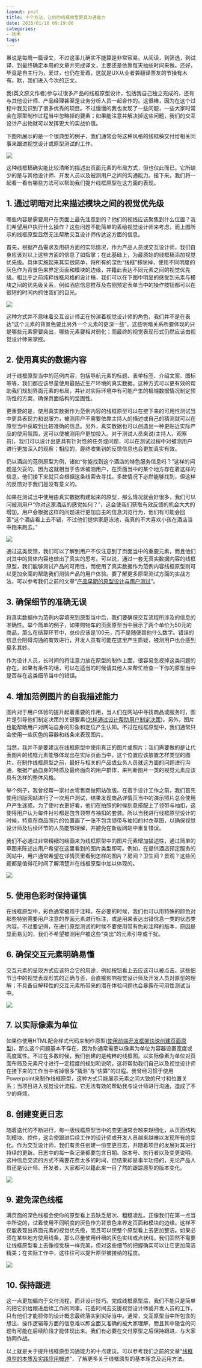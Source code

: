 ```yaml
---
layout: post
title: 十个方法，让你的线框原型更具沟通能力
date: 2015/01/10 09:19:00
categories: 
- 技术
tags: 
---
```


虽说是每周一篇译文，不过这事儿确实不能算是非常容易。从阅读，到筛选，到试译，到最终确定本周的文章并完成译文，主要还是依靠每天抽些时间来做。还好，毕竟是自主行为，爱过，也仍在爱着，这就是UX从业者兼翻译票友的节操有木有。默，我们进入今次的正文。

我(英文原文作者)参与过很多产品的线框原型设计，包括我自己独立完成的，还有与其他设计师、产品经理甚至是业务分析人员一起合作的。这很棒，因为在这个过程中我见识到了很多优秀的项目。不过慢慢的我也发现了一些问题，一些大家时常会在原型制作过程当中忽略掉的要素；如果能注意并解决掉这些问题，我们的交互设计产出物就可以发挥更大的实战价值。

下图所展示的是一个很典型的例子，我们通常会将这种风格的线框稿交付给相关同事来跟进视觉设计或原型测试的工作。

![][1]

这种线框稿确实能比较清晰的描述出页面元素的布局方式，但也仅此而已。它所缺少的是与其他设计师、开发人员以及被测用户之间的沟通能力。接下来，我们将一起看一看有哪些方法可以帮助我们提升线框原型在这方面的表现。

## 1. 通过明暗对比来描述模块之间的视觉优先级

哪些内容是需要用户在页面上最先注意到的？他们的视线应该聚焦到什么位置？我们希望用户执行什么操作？这些问题不能简单的丢给视觉设计师来考虑，而上图所示的线框原型显然无法帮助交互设计师传达这方面的信息。

首先，根据产品需求及用研方面的实际情况，作为产品人员或交互设计师，我们自身应该对以上这些方面的信息了如指掌；在此基础上，为最原始的线框稿添加视觉优先级。具体实施起来其实很简单，将所有的深色“线框”移除掉，使用不同明度的灰色作为背景色来界定页面和模块的边缘，并籍此表达不同元素之间的视觉优先级。相比于之前纯粹线框风格的设计稿，我们可以在下图中明显的感受到元素与模块之间的优先级关系，例如酒店信息推荐及右侧预定表单当中的操作按钮都可以在很短的时间内抓住我们的目光。

![][2]

这种方式并不意味着交互设计师正在扮演着视觉设计师的角色，我们并不是在表达“这个元素的背景色要比另外一个元素的更深一些”，这些明暗关系所要体现的只是哪些元素需要突出，哪些元素要相对弱化；而最终的视觉表现形式仍然应该由视觉设计师来掌控。

## 2. 使用真实的数据内容

对于线框原型当中的范例内容，包括导航元素的标题、表单标签、介绍文案、图标等等，我们都应该尽量使用最贴近生产环境的真实数据。这种方式可以更有效的帮助我们规划界面元素的布局，并针对实际环境中有可能产生的极端数据情况制定预防性的方案，确保页面结构的坚固性。

更重要的是，使用真实数据作为范例内容的线框原型可以在接下来的可用性测试当中更具表现力和说服力，被测用户不需要依靠主持人的描述或自己的猜测就可以在原型当中获取到比较准确的信息。另外，真实数据也可以创造出一种更贴近实际产品的使用氛围，这可以使被测用户更加投入。对于测试人员来说(主持人、观察员)，我们可以设计出更具有针对性的任务或问题，可以在测试过程中对被测用户进行更加深入的观察；相应的，最终收集到的反馈信息也会更加真实有效。

仍以酒店的范例原型为例，诸如“你能找到这个酒店的特色服务信息吗？”这样的问题是欠妥的，因为这就相当于告诉被测用户，在页面当中的某个地方存在着这样的信息，他们接下来就只会根据这条线索去寻找。多数情况下必然能够找到，但这样的反馈对于我们是没有意义的。

如果在测试当中使用由真实数据构建起来的原型，那么情况就会好很多，我们可以问被测用户“你对这家酒店的感觉如何？”，这会使我们获取有效反馈的机会大大的增加。用户会根据这样的问题进行更加自主的信息浏览行为，他们有可能会回答“这个酒店看上去不错，不过他们提供家庭泳池，我真的不大喜欢小孩在酒店当中跑来跑去。”

![][3] 

通过这类反馈，我们可以了解到用户不仅注意到了页面当中的重要元素，而且他们对其中的具体内容也做出了真实的思考。可以说，通过一套无真实数据内容的线框原型，我们能够测试产品的可用性，而使用了真实数据作为范例内容线框原型则可以更加全面的帮助我们测验产品的用户体验。要了解更多原型测试方面的实战方法，可以参考我们之前的文章“[产品早期的原型设计与用户测试][4]”。

## 3. 确保细节的准确无误

将真实数据作为范例内容填充到原型当中后，我们要确保交互流程所涉及的信息的准确性。举个简单的例子，如果购物车的页面原型当中展示了两个单价为50元的商品，那么在结算环节中，总价应该是100元，而不是随便其他什么数字。错误的信息会阻碍沟通的有效进行，开发人员有可能在这里产生质疑，被测用户也会感到莫名其妙。

作为设计人员，长时间的将注意力放在原型的制作上面，很容易忽视掉这类问题的存在。如果有条件的话，可以在适当的时候请其他人来帮忙检查一下你的原型当中是否存在这类细节当中的错误。

## 4. 增加范例图片的自我描述能力

图片对于用户体验的提升起着重要的作用，当人们在网站中寻找商品或服务时，图片是引导他们制定决策的关键要素([怎样通过设计帮助用户制定决策][5])。另外，图片也能帮助用户对网站自身的形象和定位产生认知。不过在线框原型中，我们通常只会使用一些灰色的容器和线条来表现图片。

当然，我并不是要建议在线框原型中使用真正的图片或照片；我们需要做的是让代表图片的线框元素能够体现出在实际页面当中，这个位置应该放置怎样类型的图片。在制作线框原型之前，最好与相关的产品或业务人员就这方面的问题进行沟通，根据产品自身的特质及最终面向的用户群体，来判断图片一类的视觉元素应该具有怎样的整体风格。

举个例子，我曾经帮一家衬衣零售商做网站改版。在着手设计工作之前，我们首先使用旧版网站进行了一次用户测试，结果发现商品详情页当中的演示照片总会使用户产生迷惑。为了使衬衣更好看，他们在拍照的时候刻意搭配上了领带与袖扣，这使得用户认为每件衬衫都是包含领带与袖扣的套装。所以当我进行线框原型设计的时候，特意在商品照片的位置画了一张不包含领带与袖扣的衬衣草图，以确保视觉设计师及后续环节的人员能够理解，并避免在新版网站中重复错误。

我们不必通过非常精细的绘画来为线框原型中的图片元素增加描述性，通过简单的草图来陈述出用户希望在这里看到的图片类型即可。例如，在提供酒店预定服务的网站中，用户通常希望在详情页里看到怎样的图片？房间？卫生间？景观？这些问题都是值得花时间了解清楚并在线框原型中加以体现的。

![][6] 

## 5. 使用色彩时保持谨慎

在线框原型中，彩色通常被用于注释。在必要的时候，我们也可以用特殊的颜色对那些特别需要用户注意的界面元素进行标注，或是用来表达出错信息一类的状态类内容。不过要记得，在进行原型测试的时候不要使用带有色彩注释的版本，原因是显而易见的，我们不希望被测用户被这些“突出”的元素引导或干扰。

## 6. 确保交互元素明确易懂

交互元素的呈现方式应该符合它的用途，例如按钮看上去应该可以被点击。这些细节当中的视觉表现形式的正确与否，会直接影响视觉设计师及开发人员对原型的理解；不具备自解释性的交互元素所带来的潜在体验问题也会暴露在可用性测试当中。

![][7] 

## 7. 以实际像素为单位

如果你使用HTML配合样式代码来制作原型([使用前端开发框架快速创建页面原型][8])，那么这个问题基本不存在，因为你通常需要以像素为单位为容器设置宽度或高度属性。不过在多数时候，我们创建的是纯粹的线框图。以实际像素为单位对页面布局及元素尺寸进行一定程度的规划和说明，这将帮助我们自己以及视觉设计师在接下来的工作当中省掉很多“猜测”与“估算”的过程。我曾经习惯于使用Powerpoint来制作线框原型，这种方式只能展示元素之间大致的尺寸和位置关系；当项目进入视觉设计流程，它无法有效的帮助我与设计师进行沟通，造成了不少的麻烦。

## 8. 创建变更日志

随着迭代的不断进行，每一版线框原型当中的变更通常会越来越细化，从页面结构到模块、控件，这会使跟进后续工作的设计师或开发人员越来越难以发现所有的变化。作为交互设计师，我们有责任创建一份变更日志，并随着项目的发展对其进行持续的更新。日志中的每一条记录都要包含日期、版本号、执行者以及变更说明。这种信息交流的方式不需要花费太多的时间，但结果却是事半功倍的，无论产品人员还是设计师、开发者，大家都可以籍此来一目了然的跟踪原型的版本变化。

![][9] 

## 9. 避免深色线框

满页面的深色线框会使你的原型看上去缺乏层次、粗糙凌乱。正像我们在第一点当中所说的，试着使用不同明度的灰色作为背景色来界定页面和模块的边缘。这样不仅能表现出界面元素的视觉优先级，而且可以使整个原型看上去更加整洁。如果必须在某些地方使用线条，那么尽量使用纤细的灰色实线或点状线。我们固然不需要让线框原型看上去像视觉稿一样完美，但对这些细节的把握确实可以让它更加简洁精美；在实际工作中，这往往可以提升原型被接纳的程度。

![][10] 

## 10. 保持跟进

这一点更加偏向于交付流程，而非设计技巧。完成线框原型后，我们不能只是简单的把它扔给跟进后续工作的同事。花些时间去支援视觉设计师或开发人员的工作，只有他们才能将你的设计概念最终落实到实际当中。通常，交互原型当中所包含的想法、操作逻辑等方面的信息难以即全面又准确的被大家理解，而且其中隐含的问题有可能在后续阶段才能体现出来。我们有必要在交付原型之后保持跟进，与大家协同作战。

以上就是关于提升线框原型沟通能力的十点建议。可以参考我们之前的文章“[线框原型的本质及实践应用概述][11]”，了解更多关于线框原型的基本理念及运用方法。

 [1]: https://ww1.sinaimg.cn/large/006tNc79gw1f5108qxitej30qv0v0jvd

 [2]: https://ww2.sinaimg.cn/large/006tNc79gw1f51092y5fdj30qs0v0gpf

 [3]: https://ww4.sinaimg.cn/large/006tNc79gw1f5109d635qj30jn0dat9y

 [4]: http://beforweb.com/node/24

 [5]: http://beforweb.com/node/40

 [6]: https://ww3.sinaimg.cn/large/006tNc79gw1f5109q49scj30jq0dbjtd

 [7]: https://ww1.sinaimg.cn/large/006tNc79gw1f5109ztq92j308n05xgln

 [8]: http://beforweb.com/node/23

 [9]: https://ww4.sinaimg.cn/large/006tNc79gw1f510abig61j318g0uraeu

 [10]: https://ww3.sinaimg.cn/large/006tNc79gw1f510agdxrbj30fl082dgp

 [11]: http://beforweb.com/node/20
